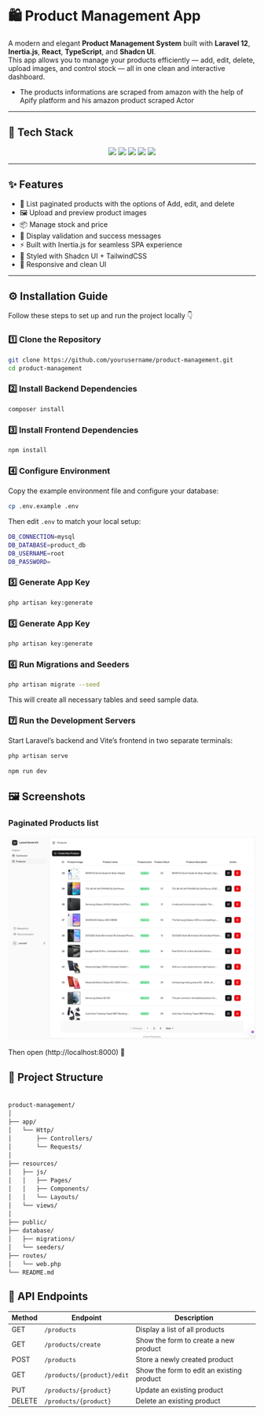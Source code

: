 # 🛍️ Product Management App

A modern and elegant **Product Management System** built with **Laravel 12**, **Inertia.js**, **React**, **TypeScript**, and **Shadcn UI**.  
This app allows you to manage your products efficiently — add, edit, delete, upload images, and control stock — all in one clean and interactive dashboard.

- The products informations are scraped from amazon with the help of Apify platform and his amazon product scraped Actor

---

## 🚀 Tech Stack

<p align="center">
  <img src="https://img.shields.io/badge/Laravel-FF2D20?style=for-the-badge&logo=laravel&logoColor=white" />
  <img src="https://img.shields.io/badge/Inertia.js-7C3AED?style=for-the-badge&logo=inertia&logoColor=white" />
  <img src="https://img.shields.io/badge/React-61DAFB?style=for-the-badge&logo=react&logoColor=black" />
  <img src="https://img.shields.io/badge/TypeScript-3178C6?style=for-the-badge&logo=typescript&logoColor=white" />
  <img src="https://img.shields.io/badge/Shadcn_UI-000000?style=for-the-badge&logo=shadcnui&logoColor=white" />
</p>

---

## ✨ Features

- 🧩 List paginated products with the options of Add, edit, and delete  
- 🖼️ Upload and preview product images  
- 📦 Manage stock and price  
- 💬 Display validation and success messages  
- ⚡ Built with Inertia.js for seamless SPA experience  
- 🎨 Styled with Shadcn UI + TailwindCSS  
- 📱 Responsive and clean UI  

---

## ⚙️ Installation Guide

Follow these steps to set up and run the project locally 👇

### 1️⃣ Clone the Repository

```bash
git clone https://github.com/yourusername/product-management.git
cd product-management
```

### 2️⃣ Install Backend Dependencies

```bash
composer install
```

### 3️⃣ Install Frontend Dependencies

```bash
npm install
```

### 4️⃣ Configure Environment
Copy the example environment file and configure your database:

```bash
cp .env.example .env
```

Then edit `.env` to match your local setup:

```bash
DB_CONNECTION=mysql
DB_DATABASE=product_db
DB_USERNAME=root
DB_PASSWORD=
```

### 5️⃣ Generate App Key

```bash
php artisan key:generate
```

### 5️⃣ Generate App Key

```bash
php artisan key:generate
```

### 6️⃣ Run Migrations and Seeders

```bash
php artisan migrate --seed
```
This will create all necessary tables and seed sample data.

### 7️⃣ Run the Development Servers
Start Laravel’s backend and Vite’s frontend in two separate terminals:

```bash
php artisan serve
```
```bash
npm run dev
```
## 🖼️ Screenshots

### Paginated Products list

<img src="public/screenshots/Paginated_products_list.png" />

Then open (http://localhost:8000) 🎉

## 🧱 Project Structure
<code>
product-management/
│
├── app/
│   └── Http/
│       ├── Controllers/
│       └── Requests/
│
├── resources/
│   ├── js/
│   │   ├── Pages/
│   │   ├── Components/
│   │   └── Layouts/
│   └── views/
│
├── public/
├── database/
│   ├── migrations/
│   └── seeders/
├── routes/
│   └── web.php
└── README.md
</code>

## 🧭 API Endpoints

| Method | Endpoint | Description |
|--------|-----------|-------------|
| GET | `/products` | Display a list of all products |
| GET | `/products/create` | Show the form to create a new product |
| POST | `/products` | Store a newly created product |
| GET | `/products/{product}/edit` | Show the form to edit an existing product |
| PUT | `/products/{product}` | Update an existing product |
| DELETE | `/products/{product}` | Delete an existing product |

